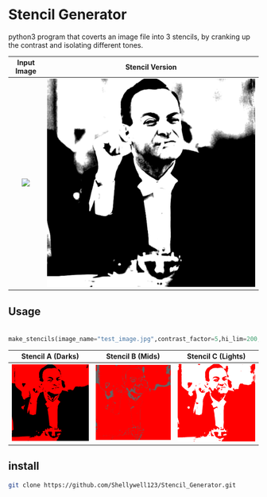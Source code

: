 # Stencil Generator
python3 program that coverts an image file into 3 stencils, by cranking up the contrast and isolating different tones.

Input Image            |  Stencil Version
:-------------------------:|:-------------------------:
![](https://github.com/Shellywell123/Stencil_Generator/blob/main/test_image.jpg)  |  ![](https://github.com/Shellywell123/Stencil_Generator/blob/main/combined_stencils.png)

## Usage

```py

make_stencils(image_name="test_image.jpg",contrast_factor=5,hi_lim=200,lo_lim=10)
```

Stencil A (Darks)         |  Stencil B (Mids)   |  Stencil C (Lights)
:-------------------------:|:-------------------------:|:-------------------------:
![](https://github.com/Shellywell123/Stencil_Generator/blob/main/a_stencil_darks.png)  |  ![](https://github.com/Shellywell123/Stencil_Generator/blob/main/b_stencil_mids.png)|  ![](https://github.com/Shellywell123/Stencil_Generator/blob/main/c_stencil_lights.png)

## install

```bash
git clone https://github.com/Shellywell123/Stencil_Generator.git
```